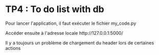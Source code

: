 <h1>TP4 : To do list with db</h1>
<p>Pour lancer l'application, il faut exécuter le fichier my_code.py</p>
<p>Accéder ensuite à l'adresse locale http://127.0.0.1:5000/</p>
<p>Il y a toujours un problème de chargement du header lors de certaines actions</p>